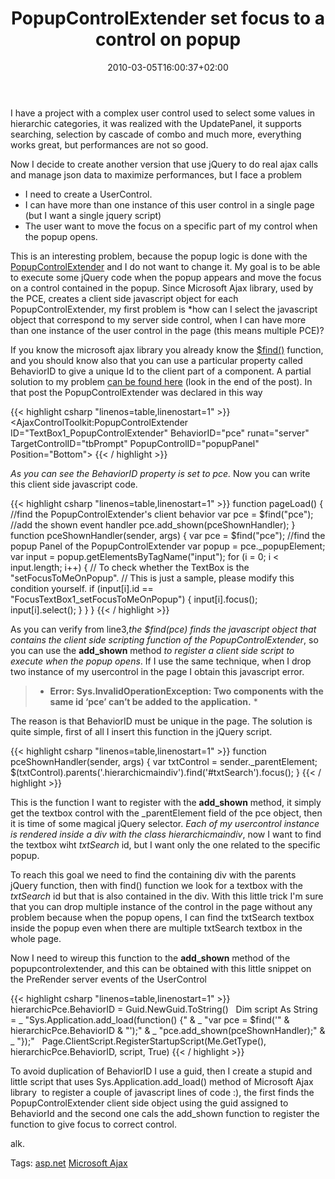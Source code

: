 ﻿---
title: "PopupControlExtender set focus to a control on popup"
description: ""
date: 2010-03-05T16:00:37+02:00
draft: false
tags: [ASPNET]
categories: [General]
---
I have a project with a complex user control used to select some values in hierarchic categories, it was realized with the UpdatePanel, it supports searching, selection by cascade of combo and much more, everything works great, but performances are not so good.

Now I decide to create another version that use jQuery to do real ajax calls and manage json data to maximize performances, but I face a problem

- I need to create a UserControl.
- I can have more than one instance of this user control in a single page (but I want a single jquery script)
- The user want to move the focus on a specific part of my control when the popup opens.

This is an interesting problem, because the popup logic is done with the [PopupControlExtender](http://www.asp.net/AJAX/AjaxControlToolkit/Samples/PopupControl/PopupControl.aspx) and I do not want to change it. My goal is to be able to execute some jQuery code when the popup appears and move the focus on a control contained in the popup. Since Microsoft Ajax library, used by the PCE, creates a client side javascript object for each PopupControlExtender, my first problem is *how can I select the javascript object that correspond to my server side control, when I can have more than one instance of the user control in the page (this means multiple PCE)?

If you know the microsoft ajax library you already know the [$find()](http://www.asp.net/AJAX/Documentation/Live/ClientReference/Global/FindShortcutMethod.aspx) function, and you should know also that you can use a particular property called BehaviorID to give a unique Id to the client part of a component. A partial solution to my problem [can be found here](http://forums.asp.net/t/1440825.aspx) (look in the end of the post). In that post the PopupControlExtender was declared in this way

{{< highlight csharp "linenos=table,linenostart=1" >}}
<AjaxControlToolkit:PopupControlExtender ID="TextBox1_PopupControlExtender" BehaviorID="pce" runat="server"
TargetControlID="tbPrompt" PopupControlID="popupPanel" Position="Bottom">
{{< / highlight >}}

*As you can see the BehaviorID property is set to *pce*.* Now you can write this client side javascript code.

{{< highlight csharp "linenos=table,linenostart=1" >}}
function pageLoad() {
//find the PopupControlExtender's client behavior
var pce = $find("pce");
//add the shown event handler
pce.add_shown(pceShownHandler);
}
function pceShownHandler(sender, args) {
var pce = $find("pce");
//find the popup Panel of the PopupControlExtender
var popup = pce._popupElement;
var input = popup.getElementsByTagName("input");
for (i = 0; i < input.length; i++) {
// To check whether the TextBox is the "setFocusToMeOnPopup".
// This is just a sample, please modify this condition yourself.
if (input[i].id == "FocusTextBox1_setFocusToMeOnPopup") {
input[i].focus();
input[i].select();
}
}
}
{{< / highlight >}}

As you can verify from line3,*the $find(*pce*) finds the javascript object that contains the client side scripting function of the PopupControlExtender*, so you can use the  **add\_shown** method *to register a client side script to execute when the popup opens*. If I use the same technique, when I drop two instance of my usercontrol in the page I obtain this javascript error.

> * **Error: Sys.InvalidOperationException: Two components with the same id ‘pce’ can’t be added to the application.** *

The reason is that BehaviorID must be unique in the page. The solution is quite simple, first of all I insert this function in the jQuery script.

{{< highlight csharp "linenos=table,linenostart=1" >}}
function pceShownHandler(sender, args) {
var txtControl = sender._parentElement;
$(txtControl).parents('.hierarchicmaindiv').find('#txtSearch').focus();
}
{{< / highlight >}}

This is the function I want to register with the  **add\_shown** method, it simply get the textbox control with the \_parentElement field of the pce object, then it is time of some magical jQuery selector. *Each of my usercontrol instance is rendered inside a div with the class hierarchicmaindiv*, now I want to find the textbox wiht *txtSearch* id, but I want only the one related to the specific popup.

To reach this goal we need to find the containing div with the parents jQuery function, then with find() function we look for a textbox with the *txtSearch* id but that is also contained in the div. With this little trick I'm sure that you can drop multiple instance of the control in the page without any problem because when the popup opens, I can find the txtSearch textbox inside the popup even when there are multiple txtSearch textbox in the whole page.

Now I need to wireup this function to the  **add\_shown** method of the popupcontrolextender, and this can be obtained with this little snippet on the PreRender server events of the UserControl

{{< highlight csharp "linenos=table,linenostart=1" >}}
hierarchicPce.BehaviorID = Guid.NewGuid.ToString()
 
Dim script As String = _
"Sys.Application.add_load(function() {" & _
"var pce = $find('" & hierarchicPce.BehaviorID & "');" & _
"pce.add_shown(pceShownHandler);" & _
"});"
 
Page.ClientScript.RegisterStartupScript(Me.GetType(), hierarchicPce.BehaviorID, script, True)
{{< / highlight >}}

To avoid duplication of BehaviorID I use a guid, then I create a stupid and little script that uses Sys.Application.add\_load() method of Microsoft Ajax library  to register a couple of javascript lines of code :), the first finds the PopupControlExtender client side object using the guid assigned to BehaviorId and the second one cals the add\_shown function to register the function to give focus to correct control.

alk.

Tags: [asp.net](http://technorati.com/tag/asp.net) [Microsoft Ajax](http://technorati.com/tag/Microsoft%20Ajax)

